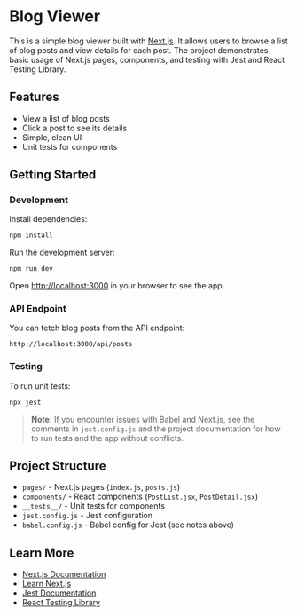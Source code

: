 # Blog Viewer

This is a simple blog viewer built with [Next.js](https://nextjs.org). It allows users to browse a list of blog posts and view details for each post. The project demonstrates basic usage of Next.js pages, components, and testing with Jest and React Testing Library.

## Features

- View a list of blog posts
- Click a post to see its details
- Simple, clean UI
- Unit tests for components

## Getting Started

### Development

Install dependencies:

```bash
npm install
```

Run the development server:

```bash
npm run dev
```

Open [http://localhost:3000](http://localhost:3000) in your browser to see the app.

### API Endpoint

You can fetch blog posts from the API endpoint:

```
http://localhost:3000/api/posts
```

### Testing

To run unit tests:

```bash
npx jest
```

> **Note:** If you encounter issues with Babel and Next.js, see the comments in `jest.config.js` and the project documentation for how to run tests and the app without conflicts.

## Project Structure

- `pages/` - Next.js pages (`index.js`, `posts.js`)
- `components/` - React components (`PostList.jsx`, `PostDetail.jsx`)
- `__tests__/` - Unit tests for components
- `jest.config.js` - Jest configuration
- `babel.config.js` - Babel config for Jest (see notes above)

## Learn More

- [Next.js Documentation](https://nextjs.org/docs)
- [Learn Next.js](https://nextjs.org/learn-pages-router)
- [Jest Documentation](https://jestjs.io/)
- [React Testing Library](https://testing-library.com/docs/react-testing-library/intro/)